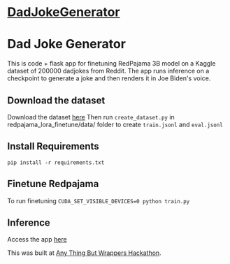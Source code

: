 # [DadJokeGenerator](https://github.com/keerthanpg/DadJokeGenerator)

# Dad Joke Generator

This is code + flask app for finetuning RedPajama 3B model on a Kaggle dataset of 200000 dadjokes from Reddit. The app runs inference on a checkpoint to generate a joke and then renders it in Joe Biden's voice.

## Download the dataset
Download the dataset [here](https://www.kaggle.com/datasets/oktayozturk010/reddit-dad-jokes)
Then run `create_dataset.py` in redpajama_lora_finetune/data/ folder to create `train.jsonl` and `eval.jsonl`

## Install Requirements

`pip install -r requirements.txt`


## Finetune Redpajama
To run finetuning `CUDA_SET_VISIBLE_DEVICES=0 python train.py`

## Inference 
Access the app [here](http://papajokes.keerthanapg.com/) 

This was built at [Any Thing But Wrappers Hackathon](https://www.anythingbutwrappers.com/). 
